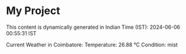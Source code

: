 # My Project

This content is dynamically generated in Indian Time (IST): 2024-06-06 00:55:31 IST


Current Weather in Coimbatore:
Temperature: 26.88 °C
Condition: mist
